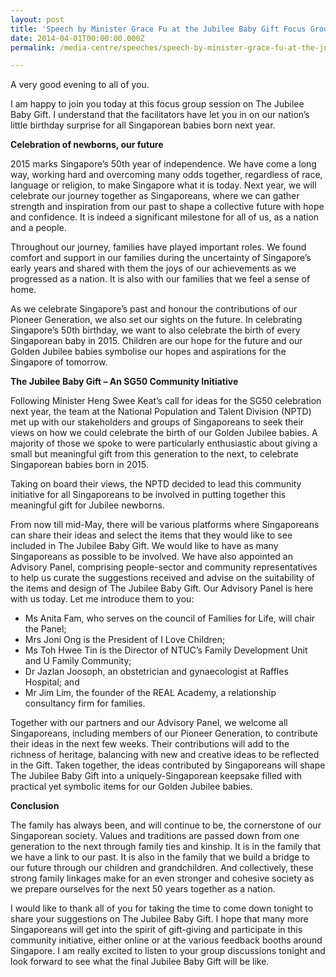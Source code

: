 ```yaml
---
layout: post
title: 'Speech by Minister Grace Fu at the Jubilee Baby Gift Focus Group Session'
date: 2014-04-01T00:00:00.000Z
permalink: /media-centre/speeches/speech-by-minister-grace-fu-at-the-jubilee-baby-gift-focus-group-session

---
```



A very good evening to all of you.

I am happy to join you today at this focus group session on The Jubilee Baby Gift. I understand that the facilitators have let you in on our nation’s little birthday surprise for all Singaporean babies born next year.

**Celebration of newborns, our future**

2015 marks Singapore’s 50th year of independence. We have come a long way, working hard and overcoming many odds together, regardless of race, language or religion, to make Singapore what it is today. Next year, we will celebrate our journey together as Singaporeans, where we can gather strength and inspiration from our past to shape a collective future with hope and confidence. It is indeed a significant milestone for all of us, as a nation and a people.

Throughout our journey, families have played important roles. We found comfort and support in our families during the uncertainty of Singapore’s early years and shared with them the joys of our achievements as we progressed as a nation. It is also with our families that we feel a sense of home.

As we celebrate Singapore’s past and honour the contributions of our Pioneer Generation, we also set our sights on the future. In celebrating Singapore’s 50th birthday, we want to also celebrate the birth of every Singaporean baby in 2015. Children are our hope for the future and our Golden Jubilee babies symbolise our hopes and aspirations for the Singapore of tomorrow.

**The Jubilee Baby Gift – An SG50 Community Initiative** 

Following Minister Heng Swee Keat’s call for ideas for the SG50 celebration next year, the team at the National Population and Talent Division (NPTD) met up with our stakeholders and groups of Singaporeans to seek their views on how we could celebrate the birth of our Golden Jubilee babies. A majority of those we spoke to were particularly enthusiastic about giving a small but meaningful gift from this generation to the next, to celebrate Singaporean babies born in 2015.

Taking on board their views, the NPTD decided to lead this community initiative for all Singaporeans to be involved in putting together this meaningful gift for Jubilee newborns.

From now till mid-May, there will be various platforms where Singaporeans can share their ideas and select the items that they would like to see included in The Jubilee Baby Gift. We would like to have as many Singaporeans as possible to be involved. We have also appointed an Advisory Panel, comprising people-sector and community representatives to help us curate the suggestions received and advise on the suitability of the items and design of The Jubilee Baby Gift. Our Advisory Panel is here with us today. Let me introduce them to you:

* Ms Anita Fam, who serves on the council of Families for Life, will chair the Panel;
* Mrs Joni Ong is the President of I Love Children;
* Ms Toh Hwee Tin is the Director of NTUC’s Family Development Unit and U Family Community;
* Dr Jazlan Joosoph, an obstetrician and gynaecologist at Raffles Hospital; and
* Mr Jim Lim, the founder of the REAL Academy, a relationship consultancy firm for families.  

Together with our partners and our Advisory Panel, we welcome all Singaporeans, including members of our Pioneer Generation, to contribute their ideas in the next few weeks. Their contributions will add to the richness of heritage, balancing with new and creative ideas to be reflected in the Gift. Taken together, the ideas contributed by Singaporeans will shape The Jubilee Baby Gift into a uniquely-Singaporean keepsake filled with practical yet symbolic items for our Golden Jubilee babies.

**Conclusion**

The family has always been, and will continue to be, the cornerstone of our Singaporean society. Values and traditions are passed down from one generation to the next through family ties and kinship. It is in the family that we have a link to our past. It is also in the family that we build a bridge to our future through our children and grandchildren. And collectively, these strong family linkages make for an even stronger and cohesive society as we prepare ourselves for the next 50 years together as a nation.

I would like to thank all of you for taking the time to come down tonight to share your suggestions on The Jubilee Baby Gift. I hope that many more Singaporeans will get into the spirit of gift-giving and participate in this community initiative, either online or at the various feedback booths around Singapore. I am really excited to listen to your group discussions tonight and look forward to see what the final Jubilee Baby Gift will be like.

